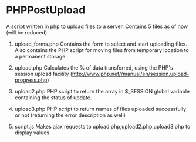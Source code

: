 PHPPostUpload
=============
A script written in php to upload files to a server.
Contains 5 files as of now (will be reduced)
1. upload_forms.php
   Contains the form to select and start uploading files. Also contains the PHP script for moving files from temporary location to a permanent      storage
2. upload.php
   Calculates the % of data transferred, using the PHP's session upload facility (http://www.php.net//manual/en/session.upload-progress.php)
3. upload2.php
   PHP script to return the array in $_SESSION global variable containing the status of update.

4. upload3.php
   PHP script to return names of files uploaded successfully or not (returning the error description as well)

5. script.js
   Makes ajax requests to upload.php,upload2.php,upload3.php to display values
